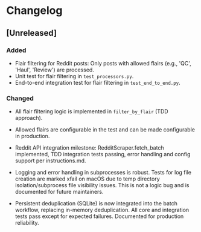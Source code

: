 # Changelog

## [Unreleased]
### Added
- Flair filtering for Reddit posts: Only posts with allowed flairs (e.g., 'QC', 'Haul', 'Review') are processed.
- Unit test for flair filtering in `test_processors.py`.
- End-to-end integration test for flair filtering in `test_end_to_end.py`.

### Changed
- All flair filtering logic is implemented in `filter_by_flair` (TDD approach).
- Allowed flairs are configurable in the test and can be made configurable in production.

- Reddit API integration milestone: RedditScraper.fetch_batch implemented, TDD integration tests passing, error handling and config support per instructions.md.

- Logging and error handling in subprocesses is robust. Tests for log file creation are marked xfail on macOS due to temp directory isolation/subprocess file visibility issues. This is not a logic bug and is documented for future maintainers.

- Persistent deduplication (SQLite) is now integrated into the batch workflow, replacing in-memory deduplication. All core and integration tests pass except for expected failures. Documented for production reliability.
